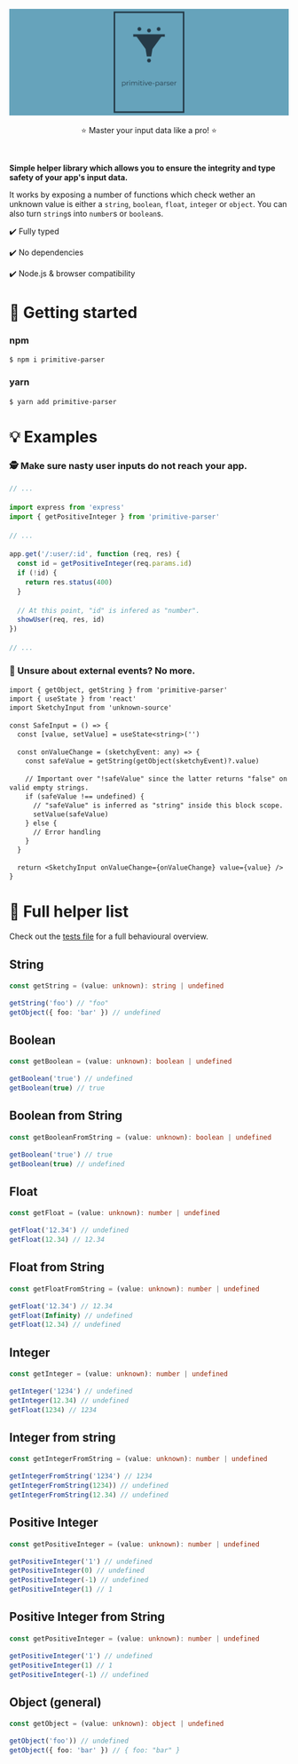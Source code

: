 ![This is an image](./assets/heading.svg)

<p align="center">⭐ Master your input data like a pro! ⭐</p>

<br />

**Simple helper library which allows you to ensure the integrity and type safety of your app's input data.**

It works by exposing a number of functions which check wether an unknown value is either a `string`, `boolean`, `float`, `integer` or `object`. You can also turn `string`s into `number`s or `boolean`s.

:heavy_check_mark: Fully typed

:heavy_check_mark: No dependencies

:heavy_check_mark: Node.js & browser compatibility

# :rocket: Getting started

### npm

    $ npm i primitive-parser

### yarn

    $ yarn add primitive-parser

# :bulb: Examples

### 🕵 Make sure nasty user inputs do not reach your app.

```ts
// ...

import express from 'express'
import { getPositiveInteger } from 'primitive-parser'

// ...

app.get('/:user/:id', function (req, res) {
  const id = getPositiveInteger(req.params.id)
  if (!id) {
    return res.status(400)
  }

  // At this point, "id" is infered as "number".
  showUser(req, res, id)
})

// ...
```

### 🧛 Unsure about external events? No more.

```tsx
import { getObject, getString } from 'primitive-parser'
import { useState } from 'react'
import SketchyInput from 'unknown-source'

const SafeInput = () => {
  const [value, setValue] = useState<string>('')

  const onValueChange = (sketchyEvent: any) => {
    const safeValue = getString(getObject(sketchyEvent)?.value)

    // Important over "!safeValue" since the latter returns "false" on valid empty strings.
    if (safeValue !== undefined) {
      // "safeValue" is inferred as "string" inside this block scope.
      setValue(safeValue)
    } else {
      // Error handling
    }
  }

  return <SketchyInput onValueChange={onValueChange} value={value} />
}
```

# :beer: Full helper list

Check out the [tests file](./test/index.test.ts) for a full behavioural overview.

## String

```ts
const getString = (value: unknown): string | undefined
```

```ts
getString('foo') // "foo"
getObject({ foo: 'bar' }) // undefined
```

## Boolean

```ts
const getBoolean = (value: unknown): boolean | undefined
```

```ts
getBoolean('true') // undefined
getBoolean(true) // true
```

## Boolean from String

```ts
const getBooleanFromString = (value: unknown): boolean | undefined
```

```ts
getBoolean('true') // true
getBoolean(true) // undefined
```

## Float

```ts
const getFloat = (value: unknown): number | undefined
```

```ts
getFloat('12.34') // undefined
getFloat(12.34) // 12.34
```

## Float from String

```ts
const getFloatFromString = (value: unknown): number | undefined
```

```ts
getFloat('12.34') // 12.34
getFloat(Infinity) // undefined
getFloat(12.34) // undefined
```

## Integer

```ts
const getInteger = (value: unknown): number | undefined
```

```ts
getInteger('1234') // undefined
getInteger(12.34) // undefined
getFloat(1234) // 1234
```

## Integer from string

```ts
const getIntegerFromString = (value: unknown): number | undefined
```

```ts
getIntegerFromString('1234') // 1234
getIntegerFromString(1234)) // undefined
getIntegerFromString(12.34) // undefined
```

## Positive Integer

```ts
const getPositiveInteger = (value: unknown): number | undefined
```

```ts
getPositiveInteger('1') // undefined
getPositiveInteger(0) // undefined
getPositiveInteger(-1) // undefined
getPositiveInteger(1) // 1
```

## Positive Integer from String

```ts
const getPositiveInteger = (value: unknown): number | undefined
```

```ts
getPositiveInteger('1') // undefined
getPositiveInteger(1) // 1
getPositiveInteger(-1) // undefined
```

## Object (general)

```ts
const getObject = (value: unknown): object | undefined
```

```ts
getObject('foo')) // undefined
getObject({ foo: 'bar' }) // { foo: "bar" }
```
